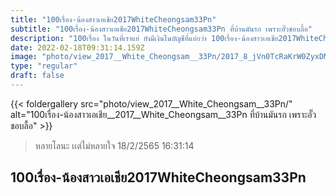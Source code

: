 ```yaml
---
title: "100เรื่อง-น้องสาวเอเชีย2017WhiteCheongsam33Pn"
subtitle: "100เรื่อง-น้องสาวเอเชีย2017WhiteCheongsam33Pn ที่บ้านมันรก เพราะอั๊วชอบลื้อ"
description: "100เรื่อง ในวันที่เราแย่ ยังมีเงินในบัญชีที่แย่กว่า 100เรื่อง-น้องสาวเอเชีย2017WhiteCheongsam33Pn 18/2/2565 16:31:14"
date: 2022-02-18T09:31:14.159Z
image: "photo/view_2017__White_Cheongsam__33Pn/2017_8_jVn0TcRaKrW0ZyxDMnda.jpg"
type: "regular"
draft: false
---
```


{{< foldergallery src="photo/view_2017__White_Cheongsam__33Pn/" alt="100เรื่อง-น้องสาวเอเชีย__2017__White_Cheongsam__33Pn ที่บ้านมันรก เพราะอั๊วชอบลื้อ" >}}


> หลายโลนะ เเต่ไม่หลายใจ 18/2/2565 16:31:14

## 100เรื่อง-น้องสาวเอเชีย2017WhiteCheongsam33Pn
